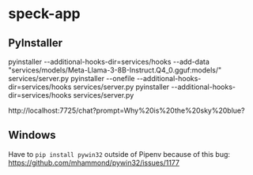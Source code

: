 # speck-app

## PyInstaller

pyinstaller --additional-hooks-dir=services/hooks --add-data "services/models/Meta-Llama-3-8B-Instruct.Q4_0.gguf:models/" services/server.py
pyinstaller --onefile --additional-hooks-dir=services/hooks services/server.py
pyinstaller --additional-hooks-dir=services/hooks services/server.py

http://localhost:7725/chat?prompt=Why%20is%20the%20sky%20blue?

## Windows

Have to `pip install pywin32` outside of Pipenv because of this bug: https://github.com/mhammond/pywin32/issues/1177
